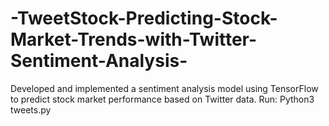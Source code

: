 # -TweetStock-Predicting-Stock-Market-Trends-with-Twitter-Sentiment-Analysis-
Developed and implemented a sentiment analysis model using TensorFlow to predict stock market performance based on Twitter data.
Run: Python3 tweets.py

